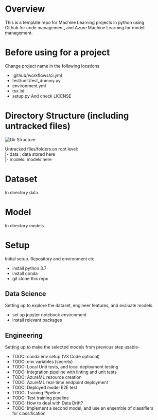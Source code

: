 # Overview
This is a template repo for Machine Learning projects in python using Github for code management, and Azure Machine Learning for model management. 

# Before using for a project
Change project name in the following locations:
- .github/workflows/ci.yml
- test/unit/test_dummy.py
- environment.yml
- tox.ini
- setup.py
And check LICENSE

# Directory Structure (including untracked files)
![Dir Structure](docs/directory_structure.jpg)

Untracked files/folders on root level:  
|- data : data stored here  
|- models: models here  

# Dataset
In directory data

# Model
In directory models

# Setup
Initial setup. Repository and environment etc.
- install python 3.7
- install conda 
- git clone this repo

## Data Science
Setting up to explore the dataset, engineer features, and evaluate models.
- set up jupyter notebook environment
- install relevant packages

## Engineering
Setting up to make the selected models from previous step usable- 
- TODO: conda env setup (VS Code optional)
- TODO: env variables (secrets)
- TODO: Local Unit tests, and local deployment testing 
- TODO: Integration pipeline with linting and unit tests
- TODO: AzureML resource creation
- TODO: AzureML real-time endpoint deployment
- TODO: Deployed model E2E test
- TODO: Training Pipeline
- TODO: Test training pipeline
- TODO: How to deal with Data Drift?
- TODO: Implement a second model, and use an ensemble of classifiers for classification
 